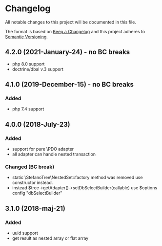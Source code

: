 # Changelog
All notable changes to this project will be documented in this file.

The format is based on [Keep a Changelog](http://keepachangelog.com/en/1.0.0/)
and this project adheres to [Semantic Versioning](http://semver.org/spec/v2.0.0.html).

## 4.2.0 (2021-January-24) - no BC breaks
 - php 8.0 support
 - doctrine/dbal v.3 support

## 4.1.0 (2019-December-15) - no BC breaks

### Added
 - php 7.4 support

## 4.0.0 (2018-July-23)

### Added
 - support for pure \PDO adapter
 - all adapter can handle nested transaction

### Changed (BC break)
 - static \StefanoTree\NestedSet::factory method was removed use constructor instead.
 - instead $tree->getAdapter()->setDbSelectBuilder(callable) use $options config "dbSelectBuilder"

## 3.1.0 (2018-maj-21)

### Added
 - uuid support
 - get result as nested array or flat array
